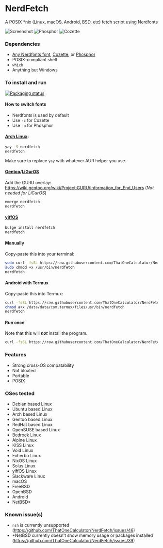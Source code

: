 # NerdFetch
 A POSIX \*nix (Linux, macOS, Android, BSD, etc) fetch script using Nerdfonts

![Screenshot](https://github.com/ThatOneCalculator/NerdFetch/assets/44733677/0bc8872f-70b0-485f-a5f5-cc45bb2dac79)
![Phosphor](https://github.com/ThatOneCalculator/NerdFetch/assets/44733677/fa620df5-af93-4145-adbf-d2c0be279851)
![Cozette](https://github.com/ThatOneCalculator/NerdFetch/assets/44733677/f7999fb1-53c3-4427-91cc-5aa3e42aeb41)

### Dependencies

- [Any Nerdfonts font](https://www.nerdfonts.com/font-downloads), [Cozette](https://github.com/slavfox/Cozette), or [Phosphor](https://github.com/phosphor-icons/homepage/releases/tag/v2.0.0)
- POSIX-compliant shell
- `which`
- Anything but Windows

### To install and run

[![Packaging status](https://repology.org/badge/vertical-allrepos/nerdfetch.svg)](https://repology.org/project/nerdfetch/versions)

#### How to switch fonts

- Nerdfonts is used by default
- Use `-c` for Cozette
- Use `-p` for Phosphor

#### [Arch Linux](https://aur.archlinux.org/packages/nerdfetch/):

```sh
yay -S nerdfetch
nerdfetch
```

Make sure to replace `yay` with whatever AUR helper you use.

#### [Gentoo](https://gpo.zugaina.org/Overlays/guru/app-misc/nerdfetch)/[LiGurOS](https://gitlab.com/liguros/liguros-repo/-/tree/stable/app-misc/nerdfetch)

Add the GURU overlay: <https://wiki.gentoo.org/wiki/Project:GURU/Information_for_End_Users> (*Not needed for LiGurOS*)

```sh
emerge nerdfetch
nerdfetch
```

#### [yiffOS](https://packages.yiffos.gay/nerdfetch)

```sh
bulge install nerdfetch
nerdfetch
```

#### Manually

Copy-paste this into your terminal:

```sh
sudo curl -fsSL https://raw.githubusercontent.com/ThatOneCalculator/NerdFetch/main/nerdfetch -o /usr/bin/nerdfetch
sudo chmod +x /usr/bin/nerdfetch
nerdfetch
```

#### Android with Termux

Copy-paste this into Termux:

```sh
curl -fsSL https://raw.githubusercontent.com/ThatOneCalculator/NerdFetch/main/nerdfetch -o /data/data/com.termux/files/usr/bin/nerdfetch
chmod a+x /data/data/com.termux/files/usr/bin/nerdfetch
nerdfetch
```

#### Run once

Note that this will ***not*** install the program.

```sh
curl -fsSL https://raw.githubusercontent.com/ThatOneCalculator/NerdFetch/main/nerdfetch | sh
```

### Features

- Strong cross-OS compatability
- Not bloated
- Portable
- POSIX

### OSes tested

- Debian based Linux
- Ubuntu based Linux
- Arch based Linux
- Gentoo based Linux
- RedHat based Linux
- OpenSUSE based Linux
- Bedrock Linux
- Alpine Linux
- KISS Linux
- Void Linux
- Exherbo Linux
- NixOS Linux
- Solus Linux
- yiffOS Linux
- Slackware Linux
- macOS
- FreeBSD
- OpenBSD
- Android
- NetBSD\*

### Known issue(s)

- `nsh` is currently unsupported (https://github.com/ThatOneCalculator/NerdFetch/issues/46)
- \*NetBSD currently doesn't show memory usage or packages installed (https://github.com/ThatOneCalculator/NerdFetch/issues/39)